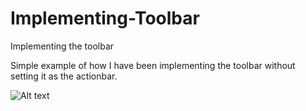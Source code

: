 # Implementing-Toolbar
Implementing the toolbar 

Simple example of how I have been implementing the toolbar without setting it as the actionbar. 

![Alt text](https://cloud.githubusercontent.com/assets/7454787/6971282/666369be-d949-11e4-86c7-b1267dce17bf.png "Preview")
